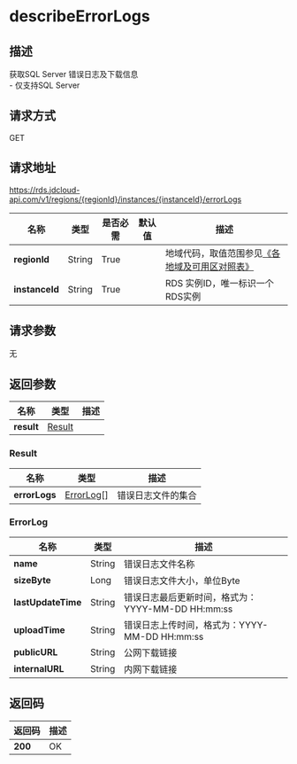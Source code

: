 # describeErrorLogs


## 描述
获取SQL Server 错误日志及下载信息<br>- 仅支持SQL Server

## 请求方式
GET

## 请求地址
https://rds.jdcloud-api.com/v1/regions/{regionId}/instances/{instanceId}/errorLogs

|名称|类型|是否必需|默认值|描述|
|---|---|---|---|---|
|**regionId**|String|True| |地域代码，取值范围参见[《各地域及可用区对照表》](../Enum-Definitions/Regions-AZ.md)|
|**instanceId**|String|True| |RDS 实例ID，唯一标识一个RDS实例|

## 请求参数
无


## 返回参数
|名称|类型|描述|
|---|---|---|
|**result**|[Result](#Result)| |

### <a name="Result">Result</a>
|名称|类型|描述|
|---|---|---|
|**errorLogs**|[ErrorLog[]](describeErrorLogs#ErrorLog)|错误日志文件的集合|
### <a name="ErrorLog">ErrorLog</a>
|名称|类型|描述|
|---|---|---|
|**name**|String|错误日志文件名称|
|**sizeByte**|Long|错误日志文件大小，单位Byte|
|**lastUpdateTime**|String|错误日志最后更新时间，格式为：YYYY-MM-DD HH:mm:ss|
|**uploadTime**|String|错误日志上传时间，格式为：YYYY-MM-DD HH:mm:ss|
|**publicURL**|String|公网下载链接|
|**internalURL**|String|内网下载链接|

## 返回码
|返回码|描述|
|---|---|
|**200**|OK|
